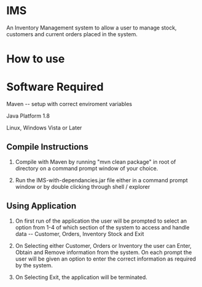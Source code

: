# IMS

An Inventory Management system to allow a user to manage stock, customers and current orders placed in the system.

# How to use


# Software Required

Maven -- setup with correct enviroment variables

Java Platform 1.8

Linux, Windows Vista or Later

## Compile Instructions

1. Compile with Maven by running "mvn clean package" in root of directory on a command prompt window of your choice.

2. Run the IMS-with-dependancies.jar file either in a command prompt window or by double clicking through shell / explorer

## Using Application

1. On first run of the application the user will be prompted to select an option from 1-4 of which section of the system to access and handle data -- Customer, Orders, Inventory Stock and Exit

2. On Selecting either Customer, Orders or Inventory the user can Enter, Obtain and Remove information from the system. On each prompt the user will be given an option to enter the correct information as required by the system.

3. On Selecting Exit, the application will be terminated.
